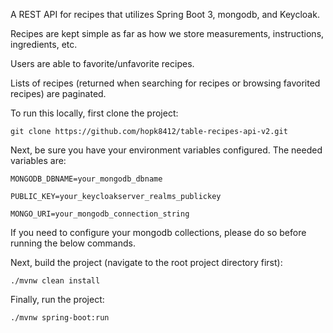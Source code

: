 A REST API for recipes that utilizes Spring Boot 3, mongodb, and Keycloak.

Recipes are kept simple as far as how we store measurements, instructions, ingredients, etc.

Users are able to favorite/unfavorite recipes.

Lists of recipes (returned when searching for recipes or browsing favorited recipes) are paginated.

To run this locally, first clone the project:

`git clone https://github.com/hopk8412/table-recipes-api-v2.git`

Next, be sure you have your environment variables configured. The needed variables are:

`MONGODB_DBNAME=your_mongodb_dbname`

`PUBLIC_KEY=your_keycloakserver_realms_publickey`

`MONGO_URI=your_mongodb_connection_string`

If you need to configure your mongodb collections, please do so before running the below commands.

Next, build the project (navigate to the root project directory first):

`./mvnw clean install`

Finally, run the project:

`./mvnw spring-boot:run`